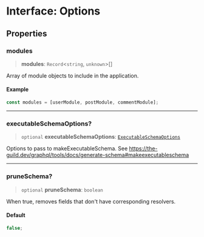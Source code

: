 # Interface: Options

## Properties

### modules

> **modules**: `Record`\<`string`, `unknown`\>[]

Array of module objects to include in the application.

#### Example

```typescript
const modules = [userModule, postModule, commentModule];
```

---

### executableSchemaOptions?

> `optional` **executableSchemaOptions**: [`ExecutableSchemaOptions`](../type-aliases/ExecutableSchemaOptions.md)

Options to pass to makeExecutableSchema. See https://the-guild.dev/graphql/tools/docs/generate-schema#makeexecutableschema

---

### pruneSchema?

> `optional` **pruneSchema**: `boolean`

When true, removes fields that don't have corresponding resolvers.

#### Default

```ts
false;
```
